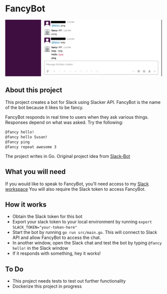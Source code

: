 # FancyBot

![What fancy Bot looks like](./bot.png)

## About this project
This project creates a bot for Slack using Slacker API. FancyBot is the name of the bot because it likes to be fancy. 

FancyBot responds in real time to users when they ask various things. Responses depend on what was asked. Try the following:

```
@fancy hello!
@fancy hello Susan!
@fancy ping
@fancy repeat awesome 3 
```

The project writes in Go. Original project idea from [Slack-Bot](https://github.com/shomali11/slacker)

## What you will need
If you would like to speak to FancyBot, you'll need access to my [Slack workspace](https://app.slack.com/client/T016S4JHR1C/C016Z89ESM9/thread/C016Z89ESM9-1599020105.007200) You will also require the Slack token to access FancyBot.


## How it works
- Obtain the Slack token for this bot
- Export your slack token to your local environment by running 
  `export SLACK_TOKEN="your-token-here"`
- Start the bot by running `go run src/main.go`. This will connect to Slack API and allow FancyBot to access the chat.
- In another window, open the Slack chat and test the bot by typing `@fancy hello!` in the Slack window 
- If it responds with something, hey it works!

## To Do
- This project needs tests to test out further functionality
- Dockerize this project in progress
